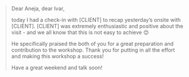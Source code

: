 > Dear Aneja, dear Ivar,
> 
> today I had a check-in with \[CLIENT\] to recap yesterday’s onsite with \[CLIENT\]. \[CLIENT\] was extremely enthusiastic and positive about the visit - and we all know that this is not easy to achieve 😊
> 
> He specifically praised the both of you for a great preparation and contribution to the workshop. Thank you for putting in all the effort and making this workshop a success!
> 
> Have a great weekend and talk soon!